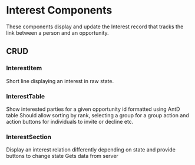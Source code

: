 # Interest Components

These components display and update the Interest record that tracks the link between a person and an opportunity. 

## CRUD 
### InterestItem
Short line displaying an interest in raw state. 

### InterestTable
Show interested parties for a given opportunity id
formatted using AntD table
Should allow sorting by rank, selecting a group for a group action and action buttons for individuals to invite or decline etc.


### InterestSection
Display an interest relation differently depending on state and provide buttons to change state
Gets data from server

